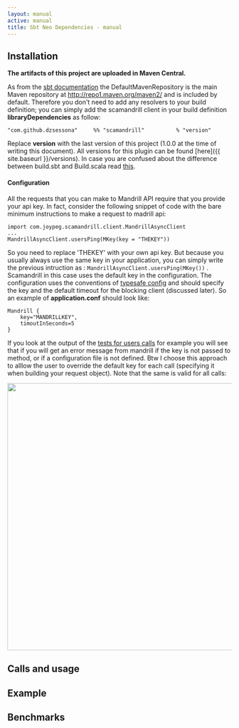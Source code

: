 ```yaml
---
layout: manual
active: manual
title: Sbt Neo Dependencies - manual
---
```


<h2 id="installation">Installation</h2>

**The artifacts of this project are uploaded in Maven Central.** 

As from the [sbt documentation](http://www.scala-sbt.org/release/docs/Detailed-Topics/Resolvers.html) 
the DefaultMavenRepository is the main Maven repository at http://repo1.maven.org/maven2/ and is included by default. 
Therefore you don't need to add any resolvers to your build definition; you can simply add the scamandrill client 
in your build definition **libraryDependencies** as follow: 

``` "com.github.dzsessona"     %% "scamandrill"          % "version"  ```

Replace **version** with the last version of this project (1.0.0 at the time of writing this document). 
All versions for this plugin can be found [here]({{ site.baseurl }}/versions). In case you are confused about the difference
 between build.sbt and Build.scala read [this](http://www.scala-sbt.org/release/docs/Getting-Started/Full-Def.html).

<h4 id="configuration" style="margin-top: 20px;">Configuration</h4>

All the requests that you can make to Mandrill API require that you provide your api key. In fact, consider the following
snippet of code with the bare minimum instructions to make a request to madrill api:

```
import com.joypeg.scamandrill.client.MandrillAsyncClient
...
MandrillAsyncClient.usersPing(MKey(key = "THEKEY"))
```

So you need to replace 'THEKEY' with your own api key. But because you usually always use the same key in your application,
you can simply write the previous intruction as : ```MandrillAsyncClient.usersPing(MKey())``` . Scamandrill in this case
uses the default key in the configuration. The configuration uses the conventions of [typesafe config](https://github.com/typesafehub/config) and should 
specify the key and the default timeout for the blocking client (discussed later). So an example of **application.conf** should look like:

```
Mandrill {
    key="MANDRILLKEY",
    timoutInSeconds=5
}
```

If you look at the output of the [tests for users calls](https://github.com/scamandrill/scamandrill/blob/master/src/test/scala/com/joypeg/scamandrill/client/UserCallsTest.scala) for example 
you will see that if you will get an error message from mandrill if the key is not passed to method, or if a configuration file is not defined. Btw I choose this 
approach to alllow the user to override the default key for each call (specifying it when building your request object). Note that the same is valid for all calls: 

<img src="{{ site.baseurl }}/assets/img/usertest.png" width="600">


<h2 id="calls">Calls and usage</h2>

<h2 id="example">Example</h2>

<h2 id="banchmarks">Benchmarks</h2>
